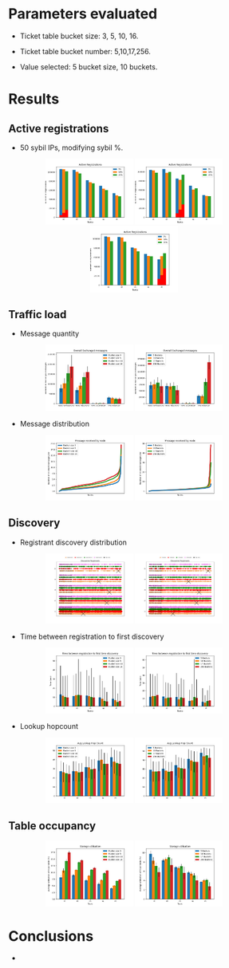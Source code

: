 
# Parameters evaluated

* Ticket table bucket size: 3, 5, 10, 16.
* Ticket table bucket number: 5,10,17,256.

* Value selected: 5 bucket size, 10 buckets.

# Results

## Active registrations
* 50 sybil IPs, modifying sybil %.
<p align="center">
  <img src="../imgs/security_existing_topic/sybil_number/topic1/registration_origin.png" width="35%" />
 <img src="../imgs/security_existing_topic/sybil_number/topic3/registration_origin.png" width="35%" /> 
 <img src="../imgs/security_existing_topic/sybil_number/topic5/registration_origin.png" width="35%" />
</p>

## Traffic load

* Message quantity
<p align="center">
  <img src="../imgs/ticket_table/bucket_size/message_quantity.png" width="35%" />
  <img src="../imgs/ticket_table/nbucket/message_quantity.png" width="35%" />
</p>

* Message distribution

<p align="center">
  <img src="../imgs/ticket_table/bucket_size/messages_received2.png" width="35%" />
  <img src="../imgs/ticket_table/nbucket/messages_received2.png" width="35%" />
</p>


## Discovery

* Registrant discovery distribution

<p align="center">
  <img src="../imgs/ticket_table/bucket_size/registrant_distribution.png" width="35%" />
  <img src="../imgs/ticket_table/nbucket/registrant_distribution.png" width="35%" />
</p>

* Time between registration to first discovery

<p align="center">
  <img src="../imgs/ticket_table/bucket_size/min_time_discovery.png" width="35%" />
  <img src="../imgs/ticket_table/nbucket/min_time_discovery.png" width="35%" />
</p>

* Lookup hopcount

<p align="center">
  <img src="../imgs/ticket_table/bucket_size/lookup_hopcount.png" width="35%" />
  <img src="../imgs/ticket_table/nbucket/lookup_hopcount.png" width="35%" />
</p>

## Table occupancy

<p align="center">
  <img src="../imgs/ticket_table/bucket_size/storage_utilisation.png" width="35%" />
  <img src="../imgs/ticket_table/nbucket/storage_utilisation.png" width="35%" />
</p>


# Conclusions

*

